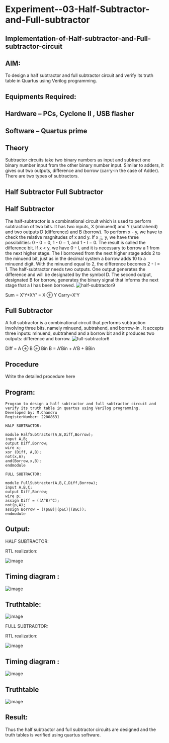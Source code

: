 # Experiment--03-Half-Subtractor-and-Full-subtractor
## Implementation-of-Half-subtractor-and-Full-subtractor-circuit
## AIM:
To design a half subtractor and full subtractor circuit and verify its truth table in Quartus using Verilog programming.

## Equipments Required:
## Hardware – PCs, Cyclone II , USB flasher
## Software – Quartus prime
## Theory
Subtractor circuits take two binary numbers as input and subtract one binary number input from the other binary number input. Similar to adders, it gives out two outputs, difference and borrow (carry-in the case of Adder). There are two types of subtractors.

## Half Subtractor Full Subtractor
## Half Subtractor
The half-subtractor is a combinational circuit which is used to perform subtraction of two bits. It has two inputs, X (minuend) and Y (subtrahend) and two outputs D (difference) and B (borrow). To perform x - y, we have to check the relative magnitudes of x and y. If x ;;, y, we have three possibilities: 0 - 0 = 0, 1 - 0 = 1, and 1 - I = 0. The result is called the difference bit. If x < y, we have 0 - I, and it is necessary to borrow a 1 from the next higher stage. The I borrowed from the next higher stage adds 2 to the minuend bit, just as in the decimal system a borrow adds 10 to a minuend digit. With the minuend equal to 2, the difference becomes 2 - I = 1. The half-subtractor needs two outputs. One output generates the difference and will be designated by the symbol D. The second output, designated B for borrow, generates the binary signal that informs the next stage that a I has been borrowed.
![half-subtractor9](https://user-images.githubusercontent.com/36288975/166112538-58c3bc7c-ee5d-4e6a-ac8d-8e8328efe27a.png)


Sum = X'Y+XY' = X ⊕ Y
Carry=X'Y

## Full Subtractor
A full subtractor is a combinational circuit that performs subtraction involving three bits, namely minuend, subtrahend, and borrow-in . It accepts three inputs: minuend, subtrahend and a borrow bit and it produces two outputs: difference and borrow. 
![full-subtractor6](https://user-images.githubusercontent.com/36288975/166112541-24c68359-3de8-4674-ae22-8272ffc385ed.png)


Diff = A ⊕ B ⊕ Bin B = A'Bin + A'B + BBin

## Procedure



Write the detailed procedure here 


## Program:
```
Program to design a half subtractor and full subtractor circuit and verify its truth table in quartus using Verilog programming.
Developed by: M.Chandru
RegisterNumber: 22008631

HALF SUBTRACTOR:

module HalfSubtractor(A,B,Diff,Borrow);
input A,B;
output Diff,Borrow;
wire x;
xor (Diff, A,B);
not(x,A);
and(Borrow,x,B);
endmodule

FULL SUBTRACTOR:

module FullSubtractor(A,B,C,Diff,Borrow);
input A,B,C;
output Diff,Borrow;
wire p;
assign Diff = ((A^B)^C);
not(p,A);
assign Borrow = ((p&B)|(p&C)|(B&C));
endmodule
```

## Output:
HALF SUBTRACTOR:

RTL realization:

![image](https://user-images.githubusercontent.com/119393023/213900566-bec3ba60-a3f1-4ef7-aaec-04b0139b14d8.png)

## Timing diagram :

![image](https://user-images.githubusercontent.com/119393023/213900670-2b530a78-7e9d-41ee-a044-da791918733f.png)


## Truthtable:

![image](https://user-images.githubusercontent.com/119393023/213900508-77ac4a72-fb19-4fcb-88b7-ff971ae923fb.png)


FULL SUBTRACTOR:

RTL realization:

![image](https://user-images.githubusercontent.com/119393023/213900654-9952d051-ee0e-4ee3-8f23-afa98f8762eb.png)

## Timing diagram :

![image](https://user-images.githubusercontent.com/119393023/213900649-15b048ec-e7ca-422a-a3f9-277a3934eb21.png)


## Truthtable

![image](https://user-images.githubusercontent.com/119393023/213900540-c7e0dbed-2077-4812-894c-de101690134c.png)

## Result:
Thus the half subtractor and full subtractor circuits are designed and the truth tables is verified using quartus software.
